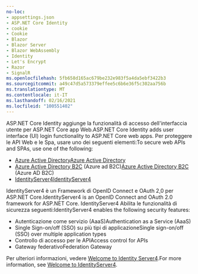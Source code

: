 ```yaml
---
no-loc:
- appsettings.json
- ASP.NET Core Identity
- cookie
- Cookie
- Blazor
- Blazor Server
- Blazor WebAssembly
- Identity
- Let's Encrypt
- Razor
- SignalR
ms.openlocfilehash: 5fb658d165ac679be232e983f5a4da5ebf3422b3
ms.sourcegitcommit: a49c47d5a573379effee5c6b6e36f5c302aa756b
ms.translationtype: MT
ms.contentlocale: it-IT
ms.lasthandoff: 02/16/2021
ms.locfileid: "100551402"
---
```

<span data-ttu-id="fec34-101">ASP.NET Core Identity aggiunge la funzionalità di accesso dell'interfaccia utente per ASP.NET Core app Web.</span><span class="sxs-lookup"><span data-stu-id="fec34-101">ASP.NET Core Identity adds user interface (UI) login functionality to ASP.NET Core web apps.</span></span> <span data-ttu-id="fec34-102">Per proteggere le API Web e le Spa, usare uno dei seguenti elementi:</span><span class="sxs-lookup"><span data-stu-id="fec34-102">To secure web APIs and SPAs, use one of the following:</span></span>

* [<span data-ttu-id="fec34-103">Azure Active Directory</span><span class="sxs-lookup"><span data-stu-id="fec34-103">Azure Active Directory</span></span>](/azure/api-management/api-management-howto-protect-backend-with-aad)
* <span data-ttu-id="fec34-104">[Azure Active Directory B2C](/azure/active-directory-b2c/active-directory-b2c-custom-rest-api-netfw) (Azure ad B2C)</span><span class="sxs-lookup"><span data-stu-id="fec34-104">[Azure Active Directory B2C](/azure/active-directory-b2c/active-directory-b2c-custom-rest-api-netfw) (Azure AD B2C)</span></span>
* [<span data-ttu-id="fec34-105">IdentityServer4</span><span class="sxs-lookup"><span data-stu-id="fec34-105">IdentityServer4</span></span>](https://identityserver.io)

<span data-ttu-id="fec34-106">IdentityServer4 è un Framework di OpenID Connect e OAuth 2,0 per ASP.NET Core.</span><span class="sxs-lookup"><span data-stu-id="fec34-106">IdentityServer4 is an OpenID Connect and OAuth 2.0 framework for ASP.NET Core.</span></span> <span data-ttu-id="fec34-107">IdentityServer4 Abilita le funzionalità di sicurezza seguenti:</span><span class="sxs-lookup"><span data-stu-id="fec34-107">IdentityServer4 enables the following security features:</span></span>

* <span data-ttu-id="fec34-108">Autenticazione come servizio (AaaS)</span><span class="sxs-lookup"><span data-stu-id="fec34-108">Authentication as a Service (AaaS)</span></span>
* <span data-ttu-id="fec34-109">Single Sign-on/off (SSO) su più tipi di applicazione</span><span class="sxs-lookup"><span data-stu-id="fec34-109">Single sign-on/off (SSO) over multiple application types</span></span>
* <span data-ttu-id="fec34-110">Controllo di accesso per le API</span><span class="sxs-lookup"><span data-stu-id="fec34-110">Access control for APIs</span></span>
* <span data-ttu-id="fec34-111">Gateway federativo</span><span class="sxs-lookup"><span data-stu-id="fec34-111">Federation Gateway</span></span>

<span data-ttu-id="fec34-112">Per ulteriori informazioni, vedere [Welcome to Identity Server4](https://docs.identityserver.io/en/latest/index.html).</span><span class="sxs-lookup"><span data-stu-id="fec34-112">For more information, see [Welcome to IdentityServer4](https://docs.identityserver.io/en/latest/index.html).</span></span>
